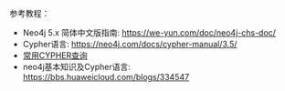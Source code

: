 

参考教程：
- Neo4j 5.x 简体中文版指南: https://we-yun.com/doc/neo4j-chs-doc/
- Cypher语言: https://neo4j.com/docs/cypher-manual/3.5/
- [常用CYPHER查询](https://crazyyanchao.github.io/blog/2020/06/16/%E5%B8%B8%E7%94%A8CYPHER%E6%9F%A5%E8%AF%A2-%E4%B8%80.html#%E5%B8%B8%E7%94%A8%E6%9F%A5%E8%AF%A2)
- neo4j基本知识及Cypher语言: https://bbs.huaweicloud.com/blogs/334547
